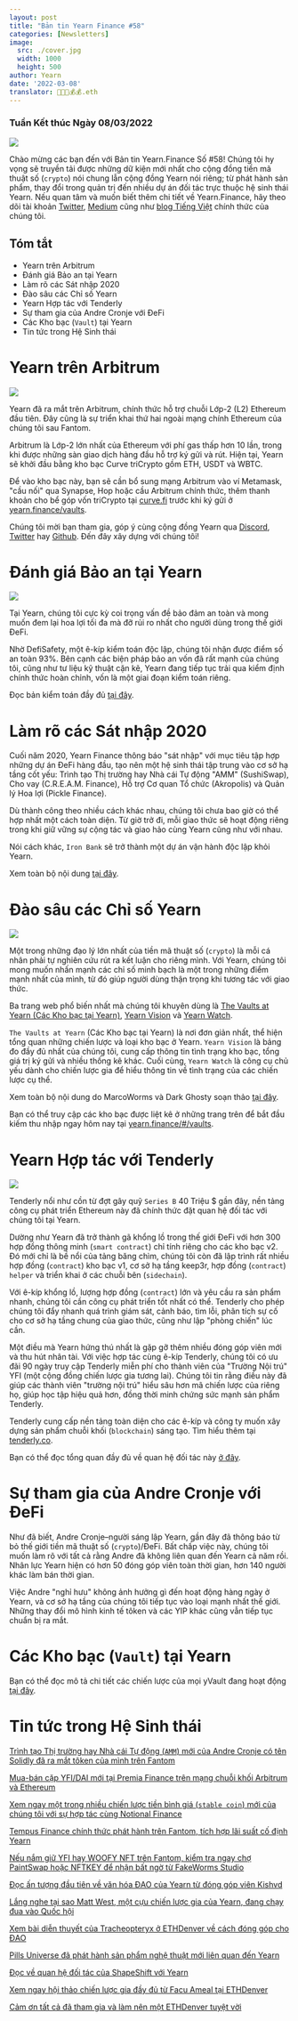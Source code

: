 ```yaml
---
layout: post
title: "Bản tin Yearn Finance #58"
categories: [Newsletters]
image:
  src: ./cover.jpg
  width: 1000
  height: 500
author: Yearn
date: '2022-03-08'
translator: 🤖💵💵💰💰.eth
---
```


### Tuần Kết thúc Ngày 08/03/2022

![](./cover.jpg?w=1000&h=500)

Chào mừng các bạn đến với Bản tin Yearn.Finance Số #58! Chúng tôi hy vọng sẽ truyền tải được những dữ kiện mới nhất cho cộng đồng tiền mã thuật số (`crypto`) nói chung lẫn cộng đồng Yearn nói riêng; từ phát hành sản phẩm, thay đổi trong quản trị đến nhiều dự án đối tác trực thuộc hệ sinh thái Yearn. Nếu quan tâm và muốn biết thêm chi tiết về Yearn.Finance, hãy theo dõi tài khoản [Twitter](https://twitter.com/iearnfinance), [Medium](https://medium.com/iearn) cũng như [blog Tiếng Việt](https://blog.yearn.finance/vi/) chính thức của chúng tôi.

## Tóm tắt

- Yearn trên Arbitrum
- Đánh giá Bảo an tại Yearn
- Làm rõ các Sát nhập 2020
- Đào sâu các Chỉ số Yearn
- Yearn Hợp tác với Tenderly
- Sự tham gia của Andre Cronje với ĐeFi
- Các Kho bạc (`Vault`) tại Yearn
- Tin tức trong Hệ Sinh thái

# Yearn trên Arbitrum

![](./image2.jpg?w=1000&h=1000)

Yearn đã ra mắt trên Arbitrum, chính thức hỗ trợ chuỗi Lớp-2 (L2) Ethereum đầu tiên. Đây cũng là sự triển khai thứ hai ngoài mạng chính Ethereum của chúng tôi sau Fantom.

Arbitrum là Lớp-2 lớn nhất của Ethereum với phí gas thấp hơn 10 lần, trong khi được những sàn giao dịch hàng đầu hỗ trợ ký gửi và rút. Hiện tại, Yearn sẽ khởi đầu bằng kho bạc Curve triCrypto gồm ETH, USDT và WBTC.

Để vào kho bạc này, bạn sẽ cần bổ sung mạng Arbitrum vào ví Metamask, "cầu nối" qua Synapse, Hop hoặc cầu Arbitrum chính thức, thêm thanh khoản cho bể góp vốn triCrypto tại [curve.fi](https://arbitrum.curve.fi/) trước khi ký gửi ở [yearn.finance/vaults](http://yearn.finance/vaults).

Chúng tôi mời bạn tham gia, góp ý cùng cộng đồng Yearn qua [Discord](https://discord.gg/8rF374XkXy), [Twitter](http://twitter.com/iearnfinance) hay [Github](http://github.com/yearn). Đến đây xây dựng với chúng tôi!

# Đánh giá Bảo an tại Yearn

![](./image3.jpg?w=1000&h=563)

Tại Yearn, chúng tôi cực kỳ coi trọng vấn đề bảo đảm an toàn và mong muốn đem lại hoa lợi tối đa mà đỡ rủi ro nhất cho người dùng trong thế giới ĐeFi.

Nhờ DefiSafety, một ê-kíp kiểm toán độc lập, chúng tôi nhận được điểm số an toàn 93%. Bên cạnh các biện pháp bảo an vốn đã rất mạnh của chúng tôi, cũng như tư liệu kỹ thuật cặn kẽ, Yearn đang tiếp tục trải qua kiểm định chính thức hoàn chỉnh, vốn là một giai đoạn kiểm toán riêng.

Đọc bản kiểm toán đầy đủ [tại đây](https://www.defisafety.com/pqrs/354).

# Làm rõ các Sát nhập 2020

Cuối năm 2020, Yearn Finance thông báo "sát nhập" với mục tiêu tập hợp những dự án ĐeFi hàng đầu, tạo nên một hệ sinh thái tập trung vào cơ sở hạ tầng cốt yếu: Trình tạo Thị trường hay Nhà cái Tự động "AMM" (SushiSwap), Cho vay (C.R.E.A.M. Finance), Hỗ trợ Cơ quan Tổ chức (Akropolis) và Quản lý Hoa lợi (Pickle Finance).

Dù thành công theo nhiều cách khác nhau, chúng tôi chưa bao giờ có thể hợp nhất một cách toàn diện. Từ giờ trở đi, mỗi giao thức sẽ hoạt động riêng trong khi giữ vững sự cộng tác và giao hảo cùng Yearn cũng như với nhau.

Nói cách khác, `Iron Bank` sẽ trở thành một dự án vận hành độc lập khỏi Yearn.

Xem toàn bộ nội dung [tại đây](https://medium.com/iearn/clarifying-2020-mergers-an-independent-iron-bank-a6f8f3f4c25e).

# Đào sâu các Chỉ số Yearn

![](./image4.jpg?w=1400&h=625)

Một trong những đạo lý lớn nhất của tiền mã thuật số (`crypto`) là mỗi cá nhân phải tự nghiên cứu rút ra kết luận cho riêng mình. Với Yearn, chúng tôi mong muốn nhấn mạnh các chỉ số minh bạch là một trong những điểm mạnh nhất của mình, từ đó giúp người dùng thận trọng khi tương tác với giao thức.

Ba trang web phổ biến nhất mà chúng tôi khuyên dùng là [The Vaults at Yearn (Các Kho bạc tại Yearn)](https://vaults.yearn.finance/), [Yearn Vision](https://yearn.vision/) và [Yearn Watch](https://yearn.watch/).

`The Vaults at Yearn` (Các Kho bạc tại Yearn) là nơi đơn giản nhất, thể hiện tổng quan những chiến lược và loại kho bạc ở Yearn. `Yearn Vision` là bảng đo đầy đủ nhất của chúng tôi, cung cấp thông tin tình trạng kho bạc, tổng giá trị ký gửi và nhiều thống kê khác. Cuối cùng, `Yearn Watch` là công cụ chủ yếu dành cho chiến lược gia để hiểu thông tin về tình trạng của các chiến lược cụ thể.

Xem toàn bộ nội dung do MarcoWorms và Dark Ghosty soạn thảo [tại đây](https://medium.com/iearn/diving-into-yearn-metrics-8c3fb0520927).

Bạn có thể truy cập các kho bạc được liệt kê ở những trang trên để bắt đầu kiếm thu nhập ngay hôm nay tại [yearn.finance/#/vaults](https://yearn.finance/#/vaults).

# Yearn Hợp tác với Tenderly

![](./image5.jpg?w=1400&h=670)

Tenderly nổi như cồn từ đợt gây quỹ `Series B` 40&nbsp;Triệu&nbsp;$ gần đây, nền tảng công cụ phát triển Ethereum này đã chính thức đặt quan hệ đối tác với chúng tôi tại Yearn.

Dường như Yearn đã trở thành gã khổng lồ trong thế giới ĐeFi với hơn 300 hợp đồng thông minh (`smart contract`) chỉ tính riêng cho các kho bạc v2. Đó mới chỉ là bề nổi của tảng băng chìm, chúng tôi còn đã lập trình rất nhiều hợp đồng (`contract`) kho bạc v1, cơ sở hạ tầng keep3r, hợp đồng (`contract`) `helper` và triển khai ở các chuỗi bên (`sidechain`).

Với ê-kíp khổng lồ, lượng hợp đồng (`contract`) lớn và yêu cầu ra sản phẩm nhanh, chúng tôi cần công cụ phát triển tốt nhất có thể. Tenderly cho phép chúng tôi đẩy nhanh quá trình giám sát, cảnh báo, tìm lỗi, phân tích sự cố cho cơ sở hạ tầng chung của giao thức, cũng như lập "phòng chiến" lúc cần.

Một điều mà Yearn hứng thú nhất là gặp gỡ thêm nhiều đóng góp viên mới và thu hút nhân tài. Với việc hợp tác cùng ê-kíp Tenderly, chúng tôi có ưu đãi 90 ngày truy cập Tenderly miễn phí cho thành viên của "Trường Nội trú" YFI (một cộng đồng chiến lược gia tương lai). Chúng tôi tin rằng điều này đã giúp các thành viên "trường nội trú" hiểu sâu hơn mã chiến lược của riêng họ, giúp học tập hiệu quả hơn, đồng thời minh chứng sức mạnh sản phẩm Tenderly.

Tenderly cung cấp nền tảng toàn diện cho các ê-kíp và công ty muốn xây dựng sản phẩm chuỗi khối (`blockchain`) sáng tạo. Tìm hiểu thêm tại [tenderly.co](https://tenderly.co/).

Bạn có thể đọc tổng quan đầy đủ về quan hệ đối tác này [ở đây](https://medium.com/iearn/yearn-finance-partners-with-tenderly-to-supercharge-development-debugging-incident-analysis-6489260298a5).

# Sự tham gia của Andre Cronje với ĐeFi

Như đã biết, Andre Cronje–người sáng lập Yearn, gần đây đã thông báo từ bỏ thế giới tiền mã thuật số (`crypto`)/ĐeFi. Bất chấp việc này, chúng tôi muốn làm rõ với tất cả rằng Andre đã không liên quan đến Yearn cả năm rồi. Nhân lực Yearn hiện có hơn 50 đóng góp viên toàn thời gian, hơn 140 người khác làm bán thời gian.

Việc Andre "nghỉ hưu" không ảnh hưởng gì đến hoạt động hàng ngày ở Yearn, và cơ sở hạ tầng của chúng tôi tiếp tục vào loại mạnh nhất thế giới. Những thay đổi mô hình kinh tế tôken và các YIP khác cũng vẫn tiếp tục chuẩn bị ra mắt.

# Các Kho bạc (`Vault`) tại Yearn

Bạn có thể đọc mô tả chi tiết các chiến lược của mọi yVault đang hoạt động [tại đây](https://medium.com/yearn-state-of-the-vaults/the-vaults-at-yearn-9237905ffed3).

# Tin tức trong Hệ Sinh thái

[Trình tạo Thị trường hay Nhà cái Tự động (`AMM`) mới của Andre Cronje có tên Solidly đã ra mắt tôken của mình trên Fantom](https://solidly.exchange/)

[Mua-bán cặp YFI/DAI mới tại Premia Finance trên mạng chuỗi khối Arbitrum và Ethereum](https://twitter.com/PremiaFinance/status/1497313221123837959)

[Xem ngay một trong nhiều chiến lược tiền bình giá (`stable coin`) mới của chúng tôi với sự hợp tác cùng Notional Finance](https://twitter.com/teddywoodward/status/1497229571799801865)

[Tempus Finance chính thức phát hành trên Fantom, tích hợp lãi suất cố định Yearn](https://twitter.com/TempusFinance/status/1495747382285377538)

[Nếu nắm giữ YFI hay WOOFY NFT trên Fantom, kiểm tra ngay chợ PaintSwap hoặc NFTKEY để nhận bất ngờ từ FakeWorms Studio](https://twitter.com/MarcoWorms/status/1497601119220076544)

[Đọc ấn tượng đầu tiên về văn hóa ĐAO của Yearn từ đóng góp viên Kishvd](https://kishvd.medium.com/my-first-impressions-of-being-a-contributor-at-yearn-e154743b9cd5)

[Lắng nghe tại sao Matt West, một cựu chiến lược gia của Yearn, đang chạy đua vào Quốc hội](https://twitter.com/DeFi_Dad/status/1496568281070776321?s=20&t=FA6P4ib_P1NZz_lmoXxvSw)

[Xem bài diễn thuyết của Tracheopteryx ở ETHDenver về cách đóng góp cho ĐAO](https://youtu.be/anDAtWrhDnE)

[Pills Universe đã phát hành sản phẩm nghệ thuật mới liên quan đến Yearn](https://twitter.com/pillsuniverse/status/1494343761022918658)

[Đọc về quan hệ đối tác của ShapeShift với Yearn](https://medium.com/@ShapeShift.com/what-is-yearn-shapeshifts-partnership-with-yearn-finance-a94985af1b09)

[Xem ngay hội thảo chiến lược gia đầy đủ từ Facu Ameal tại ETHDenver](https://www.youtube.com/watch?v=6og7NV7lzUk&feature=youtu.be)

[Cảm ơn tất cả đã tham gia và làm nên một ETHDenver tuyệt vời](https://twitter.com/iearnfinance/status/1496568330546782208?s=20&t=FA6P4ib_P1NZz_lmoXxvSw)

